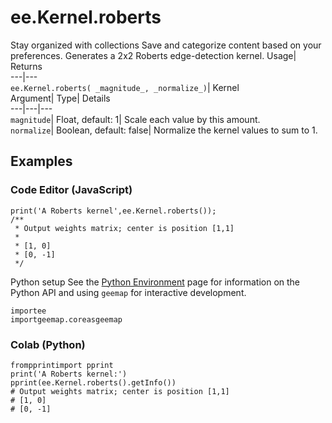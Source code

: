  
#  ee.Kernel.roberts 
Stay organized with collections  Save and categorize content based on your preferences. 
Generates a 2x2 Roberts edge-detection kernel. Usage| Returns  
---|---  
`ee.Kernel.roberts( _magnitude_, _normalize_)`| Kernel  
Argument| Type| Details  
---|---|---  
`magnitude`| Float, default: 1| Scale each value by this amount.  
`normalize`| Boolean, default: false| Normalize the kernel values to sum to 1.  
## Examples
### Code Editor (JavaScript)
```
print('A Roberts kernel',ee.Kernel.roberts());
/**
 * Output weights matrix; center is position [1,1]
 *
 * [1, 0]
 * [0, -1]
 */
```

Python setup
See the [ Python Environment](https://developers.google.com/earth-engine/guides/python_install) page for information on the Python API and using `geemap` for interactive development.
```
importee
importgeemap.coreasgeemap
```

### Colab (Python)
```
frompprintimport pprint
print('A Roberts kernel:')
pprint(ee.Kernel.roberts().getInfo())
# Output weights matrix; center is position [1,1]
# [1, 0]
# [0, -1]
```

